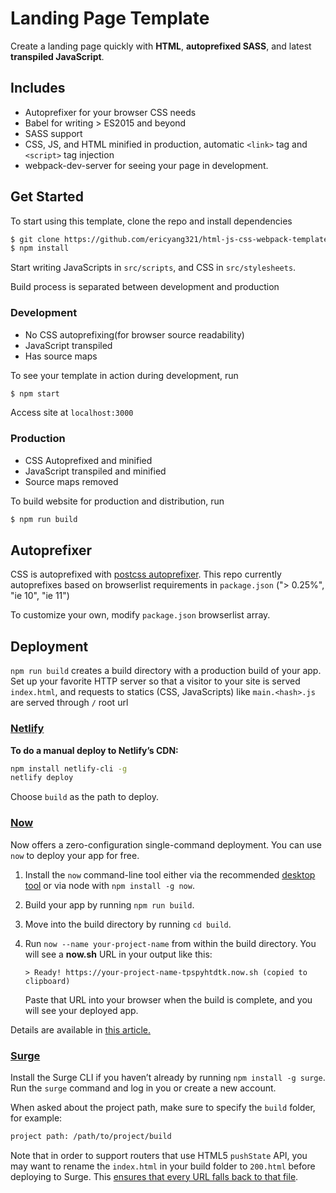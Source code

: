 # Landing Page Template

Create a landing page quickly with **HTML**, **autoprefixed SASS**, and latest **transpiled JavaScript**.

## Includes

* Autoprefixer for your browser CSS needs
* Babel for writing > ES2015 and beyond
* SASS support
* CSS, JS, and HTML minified in production, automatic `<link>` tag and `<script>` tag injection
* webpack-dev-server for seeing your page in development.

## Get Started

To start using this template, clone the repo and install dependencies

```bash
$ git clone https://github.com/ericyang321/html-js-css-webpack-template.git
$ npm install
```

Start writing JavaScripts in `src/scripts`, and CSS in `src/stylesheets`.

Build process is separated between development and production

### Development
* No CSS autoprefixing(for browser source readability)
* JavaScript transpiled
* Has source maps

To see your template in action during development, run
```sh
$ npm start
```
Access site at `localhost:3000`

### Production
* CSS Autoprefixed and minified
* JavaScript transpiled and minified
* Source maps removed

To build website for production and distribution, run

```sh
$ npm run build
```

## Autoprefixer

CSS is autoprefixed with [postcss autoprefixer](https://github.com/postcss/autoprefixer). This repo currently autoprefixes based on browserlist requirements in `package.json` ("> 0.25%", "ie 10", "ie 11")

To customize your own, modify `package.json` browserlist array.

## Deployment
`npm run build` creates a build directory with a production build of your app.
Set up your favorite HTTP server so that a visitor to your site is served `index.html`, and requests to statics (CSS, JavaScripts) like `main.<hash>.js` are served through `/` root url

### [Netlify](https://www.netlify.com/)

**To do a manual deploy to Netlify’s CDN:**

```sh
npm install netlify-cli -g
netlify deploy
```

Choose `build` as the path to deploy.

### [Now](https://zeit.co/now)

Now offers a zero-configuration single-command deployment. You can use `now` to deploy your app for free.

1. Install the `now` command-line tool either via the recommended [desktop tool](https://zeit.co/download) or via node with `npm install -g now`.

2. Build your app by running `npm run build`.

3. Move into the build directory by running `cd build`.

4. Run `now --name your-project-name` from within the build directory. You will see a **now.sh** URL in your output like this:

    ```
    > Ready! https://your-project-name-tpspyhtdtk.now.sh (copied to clipboard)
    ```

    Paste that URL into your browser when the build is complete, and you will see your deployed app.

Details are available in [this article.](https://zeit.co/blog/unlimited-static)

### [Surge](https://surge.sh/)

Install the Surge CLI if you haven’t already by running `npm install -g surge`. Run the `surge` command and log in you or create a new account.

When asked about the project path, make sure to specify the `build` folder, for example:

```sh
project path: /path/to/project/build
```

Note that in order to support routers that use HTML5 `pushState` API, you may want to rename the `index.html` in your build folder to `200.html` before deploying to Surge. This [ensures that every URL falls back to that file](https://surge.sh/help/adding-a-200-page-for-client-side-routing).
